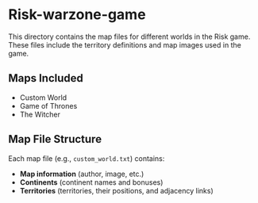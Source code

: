 # Risk-warzone-game


This directory contains the map files for different worlds in the Risk game. These files include the territory definitions and map images used in the game.

## Maps Included
- Custom World
- Game of Thrones
- The Witcher

## Map File Structure
Each map file (e.g., `custom_world.txt`) contains:
- **Map information** (author, image, etc.)
- **Continents** (continent names and bonuses)
- **Territories** (territories, their positions, and adjacency links)

